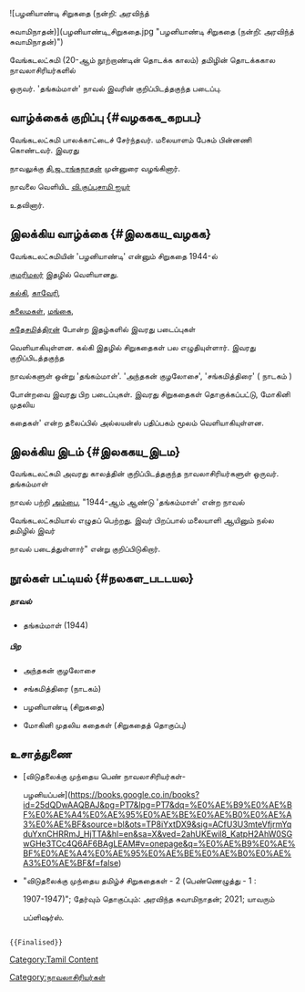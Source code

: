 ![பழனியாண்டி சிறுகதை (நன்றி: அரவிந்த்
சுவாமிநாதன்)](பழனியாண்டி_சிறுகதை.jpg "பழனியாண்டி சிறுகதை (நன்றி: அரவிந்த் சுவாமிநாதன்)")
வேங்கடலட்சுமி (20-ஆம் நூற்றாண்டின் தொடக்க காலம்) தமிழின் தொடக்ககால நாவலாசிரியர்களில்
ஒருவர். \'தங்கம்மாள்\' நாவல் இவரின் குறிப்பிடத்தகுந்த படைப்பு.

## வாழ்க்கைக் குறிப்பு {#வழககக_கறபப}

வேங்கடலட்சுமி பாலக்காட்டைச் சேர்ந்தவர். மலையாளம் பேசும் பின்னணி கொண்டவர். இவரது
நாவலுக்கு [தி.ஜ. ரங்கநாதன்](தி._ஜ._ரங்கநாதன் "wikilink") முன்னுரை வழங்கினார்.
நாவலை வெளியிட [வி.குப்புசாமி ஐயர்](அல்லயன்ஸ்_வி._குப்புஸ்வாமி_ஐயர் "wikilink")
உதவினார்.

## இலக்கிய வாழ்க்கை {#இலககய_வழகக}

வேங்கடலட்சுமியின் \'பழனியாண்டி\' என்னும் சிறுகதை 1944-ல்
[குமரிமலர்](குமரிமலர் "wikilink") இதழில் வெளியானது.
[கல்கி](கல்கி_(வார_இதழ்) "wikilink"), [காவேரி](காவேரி_(இதழ்) "wikilink"),
[கலைமகள்](கலைமகள் "wikilink"), [மங்கை](மங்கை "wikilink"),
[சுதேசமித்திரன்](சுதேசமித்திரன் "wikilink") போன்ற இதழ்களில் இவரது படைப்புகள்
வெளியாகியுள்ளன. கல்கி இதழில் சிறுகதைகள் பல எழுதியுள்ளார். இவரது குறிப்பிடத்தகுந்த
நாவல்களுள் ஒன்று 'தங்கம்மாள்'. \'அந்தகன் குழலோசை\', \'சங்கமித்திரை\' ( நாடகம் )
போன்றவை இவரது பிற படைப்புகள். இவரது சிறுகதைகள் தொகுக்கப்பட்டு, மோகினி முதலிய
கதைகள்\' என்ற தலைப்பில் அல்லயன்ஸ் பதிப்பகம் மூலம் வெளியாகியுள்ளன.

## இலக்கிய இடம் {#இலககய_இடம}

வேங்கடலட்சுமி அவரது காலத்தின் குறிப்பிடத்தகுந்த நாவலாசிரியர்களுள் ஒருவர். தங்கம்மாள்
நாவல் பற்றி [அம்பை](அம்பை "wikilink"), \"1944-ஆம் ஆண்டு \'தங்கம்மாள்\' என்ற நாவல்
வேங்கடலட்சுமியால் எழுதப் பெற்றது. இவர் பிறப்பால் மலையாளி ஆயினும் நல்ல தமிழில் இவர்
நாவல் படைத்துள்ளார்\" என்று குறிப்பிடுகிறார்.

## நூல்கள் பட்டியல் {#நலகள_படடயல}

##### நாவல்

-   தங்கம்மாள் (1944)

##### பிற

-   அந்தகன் குழலோசை
-   சங்கமித்திரை (நாடகம்)
-   பழனியாண்டி (சிறுகதை)
-   மோகினி முதலிய கதைகள் (சிறுகதைத் தொகுப்பு)

## உசாத்துணை

-   [விடுதலைக்கு முந்தைய பெண் நாவலாசிரியர்கள்-
    பழனியப்பன்](https://books.google.co.in/books?id=25dQDwAAQBAJ&pg=PT7&lpg=PT7&dq=%E0%AE%B9%E0%AE%BF%E0%AE%A4%E0%AE%95%E0%AE%BE%E0%AE%B0%E0%AE%A3%E0%AE%BF&source=bl&ots=TP8iYxtDX9&sig=ACfU3U3mteVfjrmYqduYxnCHRRmJ_HjTTA&hl=en&sa=X&ved=2ahUKEwil8_KatpH2AhW0SGwGHe3TCc4Q6AF6BAgLEAM#v=onepage&q=%E0%AE%B9%E0%AE%BF%E0%AE%A4%E0%AE%95%E0%AE%BE%E0%AE%B0%E0%AE%A3%E0%AE%BF&f=false)
-   \"விடுதலைக்கு முந்தைய தமிழ்ச் சிறுகதைகள் - 2 (பெண்ணெழுத்து - 1 :
    1907-1947)\"; தேர்வும் தொகுப்பும்: அரவிந்த சுவாமிநாதன்; 2021; யாவரும்
    பப்ளிஷர்ஸ்.

```{=mediawiki}
{{Finalised}}
```
[Category:Tamil Content](Category:Tamil_Content "wikilink")
[Category:நாவலாசிரியர்கள்](Category:நாவலாசிரியர்கள் "wikilink")
